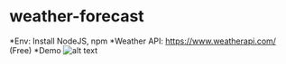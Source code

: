 # weather-forecast

*Env: Install NodeJS, npm
*Weather API: https://www.weatherapi.com/ (Free)
*Demo
![alt text](https://ibb.co/fv13Lr8)
